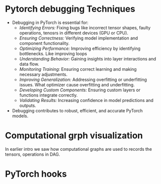 # Pytorch debugging Techniques

- Debugging in PyTorch is essential for:
  - _Identifying Errors:_ Fixing bugs like incorrect tensor shapes, faulty operations, tenosrs in different devices (GPU or CPU).
  - _Ensuring Correctness:_ Verifying model implementation and component functionality.
  - _Optimizing Performance:_ Improving efficiency by identifying bottlenecks. Like improving loops
  - _Understanding Behavior:_ Gaining insights into layer interactions and data flow.
  - _Monitoring Training:_ Ensuring correct learning and making necessary adjustments.
  - _Improving Generalization:_ Addressing overfitting or underfitting issues. What optimizer cause overfitting and underfitting.
  - _Developing Custom Components:_ Ensuring custom layers or functions integrate correctly.
  - _Validating Results:_ Increasing confidence in model predictions and outputs.
- Debugging contributes to robust, efficient, and accurate PyTorch models. 


# Computational grph visualization
In earlier intro we saw how computational graphs are used to records the tensors, operations in DAG. 





# PyTorch hooks
